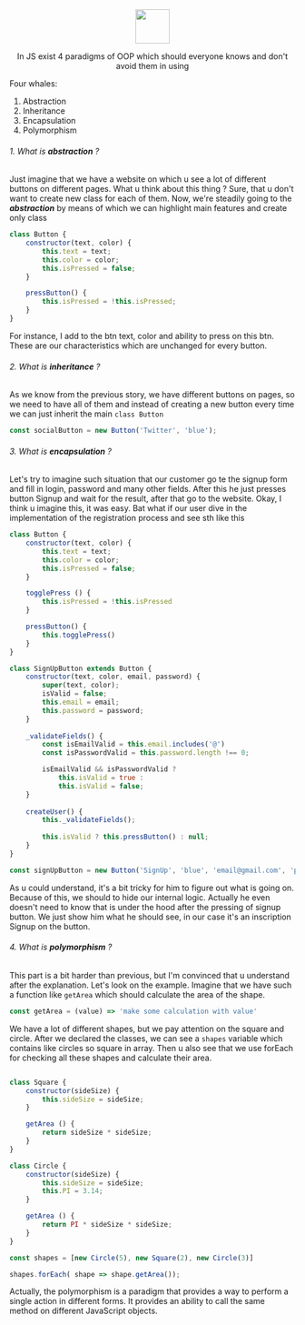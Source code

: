 <div align="center">
<img height="60" src="https://miro.medium.com/max/2000/1*BAWXQo-j9M9mKvk22a9Y6g.png">
<p>In JS exist 4 paradigms of OOP which should everyone knows and don't avoid them in using</p>
</div>

Four whales:

1) Abstraction
2) Inheritance
3) Encapsulation
4) Polymorphism

###### 1. What is ***abstraction*** ?

Just imagine that we have a website on which u see a lot of different buttons 
on different pages. What u think about this thing ? Sure, that u don't want to create 
new class for each of them. Now, we're steadily going to the ***abstraction*** by means of which we
can highlight main features and create only class

```javascript
class Button {
    constructor(text, color) {
        this.text = text;
        this.color = color;
        this.isPressed = false;
    }

    pressButton() {
        this.isPressed = !this.isPressed;
    }
}
```

For instance, I add to the btn text, color and ability to press on this btn.
These are our characteristics which are unchanged for every button.

###### 2. What is ***inheritance*** ?
As we know from the previous story, we have different buttons on pages, so we need to have all of them and
instead of creating a new button every time we can just inherit the main ```class Button```

```javascript
const socialButton = new Button('Twitter', 'blue');
```

###### 3. What is ***encapsulation*** ?

Let's try to imagine such situation that our customer go te the signup form 
and fill in login, password and many other fields. After this he just presses button Signup and wait for the result, after that go to the website.
Okay, I think u imagine this, it was easy. Bat what if our user dive in the implementation of the registration process and see sth like this

```javascript
class Button {
    constructor(text, color) {
        this.text = text;
        this.color = color;
        this.isPressed = false;
    }

    togglePress () {
        this.isPressed = !this.isPressed
    }

    pressButton() {
        this.togglePress()
    }
}

class SignUpButton extends Button {
    constructor(text, color, email, password) {
        super(text, color);
        isValid = false;
        this.email = email;
        this.password = password;
    }
    
    _validateFields() {
        const isEmailValid = this.email.includes('@')
        const isPasswordValid = this.password.length !== 0;

        isEmailValid && isPasswordValid ? 
            this.isValid = true :
            this.isValid = false;
    }
    
    createUser() {
        this._validateFields();
        
        this.isValid ? this.pressButton() : null;
    }
}

const signUpButton = new Button('SignUp', 'blue', 'email@gmail.com', 'password');

```

As u could understand, it's a bit tricky for him to figure out what is going on.
Because of this, we should to hide our internal logic. Actually he even doesn't need to know that is under the hood after
the pressing of signup button. We just show him what he should see, in our case it's an inscription Signup on the button.

###### 4. What is ***polymorphism*** ?

This part is a bit harder than previous, but I'm convinced that u understand after the explanation.
Let's look on the example. Imagine that we have such a function like ```getArea``` which should calculate the area of the shape.

```javascript
const getArea = (value) => 'make some calculation with value'
```

We have a lot of different shapes, but we pay attention on the square and circle. After we declared the classes, we can see a ```shapes``` variable which contains
like circles so square in array. Then u also see that we use forEach for checking all these shapes and calculate their area.

```javascript

class Square {
    constructor(sideSize) {
        this.sideSize = sideSize;
    }

    getArea () {
        return sideSize * sideSize;
    }
}

class Circle {
    constructor(sideSize) {
        this.sideSize = sideSize;
        this.PI = 3.14;
    }

    getArea () {
        return PI * sideSize * sideSize;
    }
}

const shapes = [new Circle(5), new Square(2), new Circle(3)]

shapes.forEach( shape => shape.getArea());
```
Actually, the polymorphism is a paradigm that provides a way to perform a single action in different forms. It provides an ability to call the same method on different JavaScript objects.

